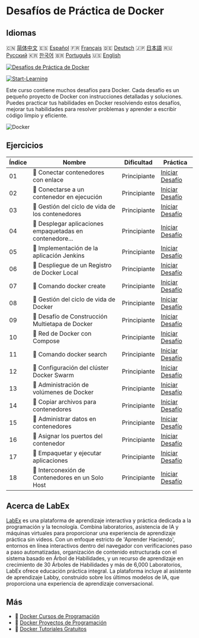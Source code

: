 # Desafíos de Práctica de Docker

## Idiomas

🇨🇳 [简体中文](README_zh.md) 🇪🇸 [Español](README_es.md) 🇫🇷 [Français](README_fr.md) 🇩🇪 [Deutsch](README_de.md) 🇯🇵 [日本語](README_ja.md) 🇷🇺 [Русский](README_ru.md) 🇰🇷 [한국어](README_ko.md) 🇧🇷 [Português](README_pt.md) 🇺🇸 [English](README.md) 

[![Desafíos de Práctica de Docker](https://cover-creator.labex.io/docker-practice-challenges.png?lang=es)](https://labex.io/es/courses/docker-practice-challenges)

[![Start-Learning](https://img.shields.io/badge/Start-Learning-whitesmoke?style=for-the-badge)](https://labex.io/es/courses/docker-practice-challenges)

Este curso contiene muchos desafíos para Docker. Cada desafío es un pequeño proyecto de Docker con instrucciones detalladas y soluciones. Puedes practicar tus habilidades en Docker resolviendo estos desafíos, mejorar tus habilidades para resolver problemas y aprender a escribir código limpio y eficiente.

![Docker](https://img.shields.io/badge/Docker-whitesmoke?style=for-the-badge&logo=docker)


## Ejercicios

|   Índice | Nombre                                                    | Dificultad   | Práctica                                                                                                                                                    |
|----------|-----------------------------------------------------------|--------------|-------------------------------------------------------------------------------------------------------------------------------------------------------------|
|       01 | 🎯  Conectar contenedores con enlace                      | Principiante | <a target='_blank' href='https://labex.io/es/labs/docker-connect-containers-with-link-49351?course=docker-practice-challenges'>Iniciar Desafío</a>          |
|       02 | 🎯  Conectarse a un contenedor en ejecución               | Principiante | <a target='_blank' href='https://labex.io/es/labs/docker-connect-to-running-container-15812?course=docker-practice-challenges'>Iniciar Desafío</a>          |
|       03 | 🎯  Gestión del ciclo de vida de los contenedores         | Principiante | <a target='_blank' href='https://labex.io/es/labs/docker-container-lifecycle-management-7767?course=docker-practice-challenges'>Iniciar Desafío</a>         |
|       04 | 🎯  Desplegar aplicaciones empaquetadas en contenedore... | Principiante | <a target='_blank' href='https://labex.io/es/labs/docker-deploy-containerized-applications-16240?course=docker-practice-challenges'>Iniciar Desafío</a>     |
|       05 | 🎯  Implementación de la aplicación Jenkins               | Principiante | <a target='_blank' href='https://labex.io/es/labs/docker-deploying-jenkins-application-18264?course=docker-practice-challenges'>Iniciar Desafío</a>         |
|       06 | 🎯  Despliegue de un Registro de Docker Local             | Principiante | <a target='_blank' href='https://labex.io/es/labs/docker-deploying-local-docker-registry-17804?course=docker-practice-challenges'>Iniciar Desafío</a>       |
|       07 | 🎯  Comando docker create                                 | Principiante | <a target='_blank' href='https://labex.io/es/labs/docker-docker-create-command-15817?course=docker-practice-challenges'>Iniciar Desafío</a>                 |
|       08 | 🎯  Gestión del ciclo de vida de Docker                   | Principiante | <a target='_blank' href='https://labex.io/es/labs/docker-docker-lifecycle-management-16232?course=docker-practice-challenges'>Iniciar Desafío</a>           |
|       09 | 🎯  Desafío de Construcción Multietapa de Docker          | Principiante | <a target='_blank' href='https://labex.io/es/labs/docker-docker-multi-stage-build-challenge-15810?course=docker-practice-challenges'>Iniciar Desafío</a>    |
|       10 | 🎯  Red de Docker con Compose                             | Principiante | <a target='_blank' href='https://labex.io/es/labs/docker-docker-network-with-compose-15003?course=docker-practice-challenges'>Iniciar Desafío</a>           |
|       11 | 🎯  Comando docker search                                 | Principiante | <a target='_blank' href='https://labex.io/es/labs/docker-docker-search-command-16016?course=docker-practice-challenges'>Iniciar Desafío</a>                 |
|       12 | 🎯  Configuración del clúster Docker Swarm                | Principiante | <a target='_blank' href='https://labex.io/es/labs/docker-setting-up-docker-swarm-cluster-22289?course=docker-practice-challenges'>Iniciar Desafío</a>       |
|       13 | 🎯  Administración de volúmenes de Docker                 | Principiante | <a target='_blank' href='https://labex.io/es/labs/docker-docker-volume-management-7769?course=docker-practice-challenges'>Iniciar Desafío</a>               |
|       14 | 🎯  Copiar archivos para contenedores                     | Principiante | <a target='_blank' href='https://labex.io/es/labs/docker-file-copy-for-containers-15813?course=docker-practice-challenges'>Iniciar Desafío</a>              |
|       15 | 🎯  Administrar datos en contenedores                     | Principiante | <a target='_blank' href='https://labex.io/es/labs/docker-manage-data-in-containers-15896?course=docker-practice-challenges'>Iniciar Desafío</a>             |
|       16 | 🎯  Asignar los puertos del contenedor                    | Principiante | <a target='_blank' href='https://labex.io/es/labs/docker-map-the-container-ports-16309?course=docker-practice-challenges'>Iniciar Desafío</a>               |
|       17 | 🎯  Empaquetar y ejecutar aplicaciones                    | Principiante | <a target='_blank' href='https://labex.io/es/labs/docker-package-and-run-applications-16242?course=docker-practice-challenges'>Iniciar Desafío</a>          |
|       18 | 🎯  Interconexión de Contenedores en un Solo Host         | Principiante | <a target='_blank' href='https://labex.io/es/labs/docker-single-host-container-interconnection-18452?course=docker-practice-challenges'>Iniciar Desafío</a> |

## Acerca de LabEx

[LabEx](https://labex.io) es una plataforma de aprendizaje interactiva y práctica dedicada a la programación y la tecnología. Combina laboratorios, asistencia de IA y máquinas virtuales para proporcionar una experiencia de aprendizaje práctica sin videos. Con un enfoque estricto de 'Aprender Haciendo', entornos en línea interactivos dentro del navegador con verificaciones paso a paso automatizadas, organización de contenido estructurada con el sistema basado en Árbol de Habilidades, y un recurso de aprendizaje en crecimiento de 30 Árboles de Habilidades y más de 6,000 Laboratorios, LabEx ofrece educación práctica integral. La plataforma incluye al asistente de aprendizaje Labby, construido sobre los últimos modelos de IA, que proporciona una experiencia de aprendizaje conversacional.

## Más

- 🔗 [Docker Cursos de Programación](https://github.com/labex-labs/awesome-programming-courses)
- 🔗 [Docker Proyectos de Programación](https://github.com/labex-labs/awesome-programming-projects)
- 🔗 [Docker Tutoriales Gratuitos](https://github.com/labex-labs/docker-free-tutorials)


